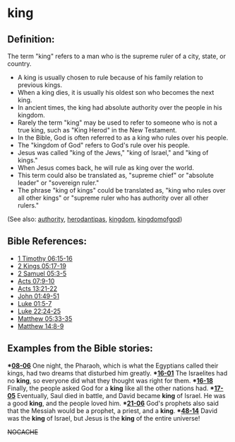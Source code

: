 # king #

## Definition: ##

The term "king" refers to a man who is the supreme ruler of a city, state, or country.

* A king is usually chosen to rule because of his family relation to previous kings.
* When a king dies, it is usually his oldest son who becomes the next king.
* In ancient times, the king had absolute authority over the people in his kingdom.
* Rarely the term "king" may be used to refer to someone who is not a true king, such as "King Herod" in the New Testament.
* In the Bible, God is often referred to as a king who rules over his people.
* The "kingdom of God" refers to God's rule over his people.
* Jesus was called "king of the Jews," "king of Israel," and "king of kings."
* When Jesus comes back, he will rule as king over the world.
* This term could also be translated as, "supreme chief" or "absolute leader" or "sovereign ruler."
* The phrase "king of kings" could be translated as,  "king who rules over all other kings" or "supreme ruler who has authority over all other rulers."

(See also: [authority](../kt/authority.md), [herodantipas](../other/herodantipas.md), [kingdom](../other/kingdom.md), [kingdomofgod](../kt/kingdomofgod.md))

## Bible References: ##

* [1 Timothy 06:15-16](https://door43.org/en/bible/notes/1ti/06/15)
* [2 Kings 05:17-19](https://door43.org/en/bible/notes/2ki/05/17)
* [2 Samuel 05:3-5](https://door43.org/en/bible/notes/2sa/05/03)
* [Acts 07:9-10](https://door43.org/en/bible/notes/act/07/09)
* [Acts 13:21-22](https://door43.org/en/bible/notes/act/13/21)
* [John 01:49-51](https://door43.org/en/bible/notes/jhn/01/49)
* [Luke 01:5-7](https://door43.org/en/bible/notes/luk/01/05)
* [Luke 22:24-25](https://door43.org/en/bible/notes/luk/22/24)
* [Matthew 05:33-35](https://door43.org/en/bible/notes/mat/05/33)
* [Matthew 14:8-9](https://door43.org/en/bible/notes/mat/14/08)

## Examples from the Bible stories: ##

  __*[08-06](https://door43.org/en/obs/notes/frames/08-06)__  One night, the Pharaoh, which is what the Egyptians called their kings, had two dreams that disturbed him greatly.
  __*[16-01](https://door43.org/en/obs/notes/frames/16-01)__  The Israelites had no __king__, so everyone did what they thought was right for them.
  __*[16-18](https://door43.org/en/obs/notes/frames/16-18)__  Finally, the people asked God for a __king__ like all the other nations had.
  __*[17-05](https://door43.org/en/obs/notes/frames/17-05)__  Eventually, Saul died in battle, and David became __king__ of Israel. He was a good __king__, and the people loved him.
  __*[21-06](https://door43.org/en/obs/notes/frames/21-06)__  God's prophets also said that the Messiah would be a prophet, a priest, and a __king__.
  __*[48-14](https://door43.org/en/obs/notes/frames/48-14)__  David was the __king__ of Israel, but Jesus is the __king__ of the entire universe! 



~~NOCACHE~~